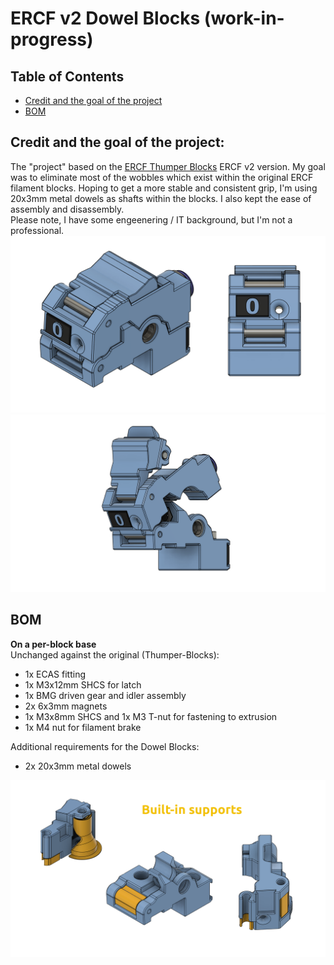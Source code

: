 <h1>ERCF v2 Dowel Blocks (work-in-progress)</h1>

<h2 tabindex="-1" class="heading-element" dir="auto">Table of Contents</h2>
<a id="user-content-which-block" class="anchor" aria-label="Permalink: Table of Contents" href="#table-of-contents"></a>
<ul dir="auto">
        <li><a href="#credit_and_goal">Credit and the goal of the project</a></li>
        <li><a href="#bom">BOM</a></li>
</ul>

<h2>Credit and the goal of the project:</h2>
<a id="user-content-which-block" class="anchor" aria-label="Permalink: Credit and the goal of the project" href="#credit_and_goal"></a>
The "project" based on the <a href="https://github.com/kieraneglin/Thumper-Blocks?tab=readme-ov-file#which-block">ERCF Thumper Blocks</a> ERCF v2 version. My goal was to eliminate most of the wobbles which exist within the original ERCF filament blocks. Hoping to get a more stable and consistent grip, I'm using 20x3mm metal dowels as shafts within the blocks. I also kept the ease of assembly and disassembly.
<br>
Please note, I have some engeenering / IT background, but I'm not a professional.

<img src="https://github.com/szogya/Dowel-Blocks/blob/main/Assets/Dowel_Block_Side_And_Front_View.png" alt="Assembled Dowel Block" style="max-width: 100%;">
<img src="https://github.com/szogya/Dowel-Blocks/blob/main/Assets/Dowel_Block_Opened_View.png" alt="Opened View" style="max-width: 100%;">

<h2>BOM</h2>
<a id="user-content-which-block" class="anchor" aria-label="Permalink: BOM" href="#BOM"></a>
<b>On a per-block base</b>
<div>Unchanged against the original (Thumper-Blocks):
<ul>
        <li>1x ECAS fitting </li>
        <li>1x M3x12mm SHCS for latch </li>
        <li>1x BMG driven gear and idler assembly </li>
        <li>2x 6x3mm magnets </li>
        <li>1x M3x8mm SHCS and 1x M3 T-nut for fastening to extrusion </li>
        <li>1x M4 nut for filament brake </li>
</ul>
<div>Additional requirements for the Dowel Blocks:
<ul>
        <li>2x 20x3mm metal dowels</li>
</ul>

<img src="https://github.com/szogya/Dowel-Blocks/blob/main/Assets/Dowel_Block_Supports.png" alt="Opened View" style="max-width: 100%;">
